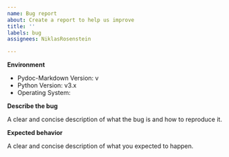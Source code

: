 ```yaml
---
name: Bug report
about: Create a report to help us improve
title: ''
labels: bug
assignees: NiklasRosenstein

---
```


**Environment**

- Pydoc-Markdown Version: v
- Python Version: v3.x
- Operating System: 

**Describe the bug**

A clear and concise description of what the bug is and how to reproduce it.

**Expected behavior**

A clear and concise description of what you expected to happen.
